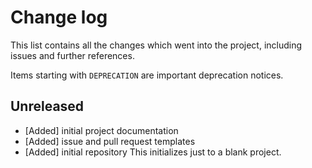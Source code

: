 # Change log

This list contains all the changes which went into the project, including issues
and further references.

Items starting with `DEPRECATION` are important deprecation notices.

## Unreleased
- [Added] initial project documentation
- [Added] issue and pull request templates
- [Added] initial repository
    This initializes just to a blank project.

